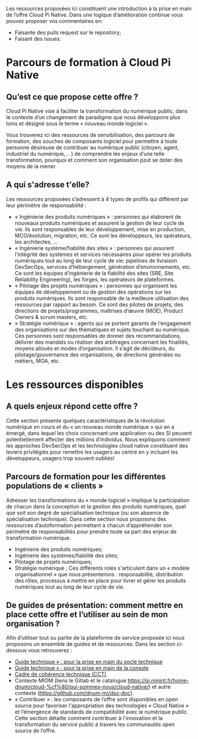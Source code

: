 Les ressources proposées ici constituent une introduction à la prise en main de l’offre Cloud Pi Native. Dans une logique d’amélioration continue vous pouvez proposer vos commentaires en:
- Faisante des pulls request sur le repository;
- Faisant des issues.

# Parcours de formation à Cloud Pi Native

## Qu’est ce que propose cette offre ? 
Cloud Pi Native vise à faciliter la transformation du numérique public, dans le contexte d’un changement de paradigme que nous développons plus loins et désigné sous le terme « nouveau monde logiciel ».

Vous trouverez ici des ressources de sensibilisation, des parcours de formation, des souches de composants logiciel pour permettre à toute personne désireuse de contribuer au numérique public (citoyen, agent, industriel du numérique,... ) de comprendre les enjeux d’une telle transformation, pourquoi et comment son organisation pzut se doter des moyens de la mener.


## A qui s'adresse t'elle? 
Les ressources proposées s’adressent à  4 types de profils qui différent par leur périmètre de responsabilité :
- « Ingénierie des produits numériques » : personnes qui élaborent de nouveaux produits numériques et assurent la gestion de leur cycle de vie. Ils sont responsables de leur développement, mise en production, MCO/évolution, migration, etc. Ce sont les développeurs, les opérateurs, les architectes, … 
- « Ingénierie système/fiabilité des sites » : personnes qui assurent l’intégrité des systèmes et services nécessaires pour opérer les produits numériques tout au long de leur cycle de vie: pipelines de livraison DevSecOps, services d’hébergement, génération d’environnements, etc. Ce sont les équipes d’ingénierie de la fiabilité des sites (SRE, Site Reliability Engineering), les forges, les opérateurs de plateformes.
- « Pilotage des projets numériques » : personnes qui organisent les équipes de développement ou de gestion des opérations sur les produits numériques. Ils sont responsable de la meilleure utilisation des ressources par rapport au besoin. Ce sont des pilotes de projets, des directions de projets/programmes, maîtrises d’œuvre (MOE), Product Owners & scrum masters, etc.
- « Stratégie numérique » : agents qui se portent garants de l’engagement des organisations sur des thématiques et sujets touchant au numérique. Ces personnes sont responsables de donner des recommandations, délivrer des mandats ou réaliser des arbitrages concernant les finalités, moyens alloués et modes d’organisation. Il s’agit de décideurs, du pilotage/gouvernance des organisations, de directions générales ou métiers, MOA, etc.
 

# Les ressources disponibles

## A quels enjeux répond cette offre ? 
Cette section présente quelques caractéristiques de la révolution numérique en cours et du « un nouveau monde numérique » qui en a émergé, dans lequel les choix concernant une application ou des SI peuvent potentiellement affecter des millions d’individus. Nous expliquons comment les approches DevSecOps et les technologies cloud native constituent des leviers privilégiés pour remettre les usagers au centre en y incluant les développeurs, usagers trop souvent oubliés!
 
## Parcours de formation pour les différentes populations de « clients »
Adresser les transformations du « monde logiciel » implique la participation de chacun dans la conception et la gestion des produits numériques, quel que soit son degré de spécialisation technique (ou son absence de spécialisation technique). Dans cette section nous proposons des ressources d’autoformation permettant à chacun d’appréhender son périmètre de responsabilités pour prendre toute sa part des enjeux de transformation numérique.
- Ingénierie des produits numériques;
- Ingénierie des systèmes/fiabilité des sites;
- Pilotage de projets numériques;
- Stratégie numérique ;
Ces différents roles s'articulent dans un « modèle organisationnel » que nous présenterons : responsabilité, distribution des rôles, processus à mettre en place pour livrer et gérer les produits numériques tout au long de leur cycle de vie. 
 
## De guides de présentation: comment mettre en place cette offre et l’utiliser au sein de mon organisation ? 
Afin d’utiliser tout ou partie de la plateforme de service proposée ici nous proposons un ensemble de guides et de ressources. Dans les section ci-dessous vous retrouverez : 
- [Guide technique » : pour la prise en main du socle technique](https://github.com/dnum-mi/dso-socle) 
- [Guide technique » : pour la prise en main de la console](https://github.com/dnum-mi/dso-console)  
- [Cadre de cohérence technique (CCT)](https://github.com/dnum-mi/CCT-Cloud-Native)
- Contexte MIOM (liens le Gitlab et le catalogue https://pi.minint.fr/home-dnum/cloud-%cf%80/qui-sommes-nous/cloud-native/) et autre contexte (https://github.com/dnum-mi/dso-doc).
-	« Contribuer » : les composants de l’offre sont disponibles en open source pour favoriser l'appropriation des technologies « Cloud Native » et l’émergence de standards de compatibilité avec le numérique public. Cette section détaille comment contribuer à l'innovation et la transformation du service public à travers les communautés open source de l’offre.


